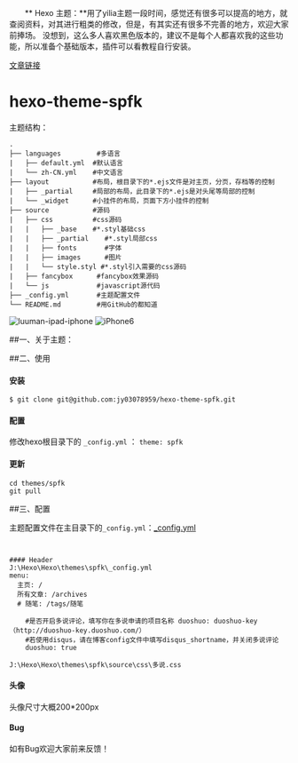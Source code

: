 　　** Hexo 主题：**用了yilia主题一段时间，感觉还有很多可以提高的地方，就查阅资料，对其进行粗类的修改，但是，有其实还有很多不完善的地方，欢迎大家前捧场。
没想到，这么多人喜欢黑色版本的，建议不是每个人都喜欢我的这些功能，所以准备个基础版本，插件可以看教程自行安装。

[文章链接](http://luuman.github.io/2015/12/21/GitHub+Hexo/)   

hexo-theme-spfk
================
          
主题结构：

    .
    ├── languages         #多语言
    |   ├── default.yml  #默认语言
    |   └── zh-CN.yml    #中文语言
    ├── layout           #布局，根目录下的*.ejs文件是对主页，分页，存档等的控制
    |   ├── _partial     #局部的布局，此目录下的*.ejs是对头尾等局部的控制
    |   └── _widget      #小挂件的布局，页面下方小挂件的控制
    ├── source           #源码
    |   ├── css          #css源码 
    |   |   ├── _base    #*.styl基础css
    |   |   ├── _partial    #*.styl局部css
    |   |   ├── fonts       #字体
    |   |   ├── images      #图片
    |   |   └── style.styl #*.styl引入需要的css源码
    |   ├── fancybox      #fancybox效果源码
    |   └── js            #javascript源代码
    ├── _config.yml       #主题配置文件
    └── README.md         #用GitHub的都知道


![luuman-ipad-iphone](https://raw.githubusercontent.com/luuman/luuman.github.io/master/resoures/luuman-ipad-iphone.jpg)
![iPhone6](https://raw.githubusercontent.com/luuman/luuman.github.io/master/resoures/iPhone6-mockup.jpg)

##一、关于主题：
         

##二、使用

#### 安装

```
$ git clone git@github.com:jy03078959/hexo-theme-spfk.git
```

#### 配置

修改hexo根目录下的 `_config.yml` ： `theme: spfk`

#### 更新

```
cd themes/spfk
git pull
```

##三、配置

主题配置文件在主目录下的`_config.yml`：[_config.yml](http://luuman.github.io/2015/12/21/GitHub+Hexo/)   

```


#### Header
J:\Hexo\Hexo\themes\spfk\_config.yml
menu:
  主页: /
  所有文章: /archives
  # 随笔: /tags/随笔

    #是否开启多说评论，填写你在多说申请的项目名称 duoshuo: duoshuo-key（http://duoshuo-key.duoshuo.com/）
    #若使用disqus，请在博客config文件中填写disqus_shortname，并关闭多说评论
    duoshuo: true
    
J:\Hexo\Hexo\themes\spfk\source\css\多说.css

```
#### 头像
 头像尺寸大概200*200px




#### Bug

如有Bug欢迎大家前来反馈！
